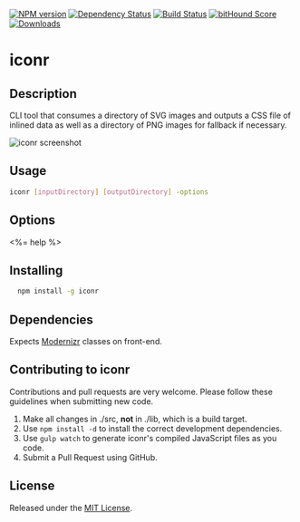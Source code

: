 [![NPM version](http://img.shields.io/npm/v/iconr.svg?style=flat)](https://www.npmjs.org/package/iconr)
[![Dependency Status](http://img.shields.io/david/okize/iconr.svg?style=flat)](https://david-dm.org/okize/iconr)
[![Build Status](http://img.shields.io/travis/okize/iconr.svg?style=flat)](https://travis-ci.org/okize/iconr)
[![bitHound Score](https://www.bithound.io/github/okize/iconr/badges/score.svg)](https://www.bithound.io/github/okize/iconr)
[![Downloads](http://img.shields.io/npm/dm/iconr.svg?style=flat)](https://www.npmjs.org/package/iconr)

# iconr

## Description
CLI tool that consumes a directory of SVG images and outputs a CSS file of inlined data as well as a directory of PNG images for fallback if necessary.

![iconr screenshot](https://raw.github.com/okize/iconr/gh-pages/iconr-screenshot.gif)

## Usage

```bash
iconr [inputDirectory] [outputDirectory] -options
```

## Options
<%= help %>

## Installing

```bash
  npm install -g iconr
```

## Dependencies

Expects [Modernizr](http://modernizr.com/) classes on front-end.

## Contributing to iconr

Contributions and pull requests are very welcome. Please follow these guidelines when submitting new code.

1. Make all changes in ./src, **not** in ./lib, which is a build target.
2. Use `npm install -d` to install the correct development dependencies.
3. Use `gulp watch` to generate iconr's compiled JavaScript files as you code.
4. Submit a Pull Request using GitHub.

## License

Released under the [MIT License](http://www.opensource.org/licenses/mit-license.php).
